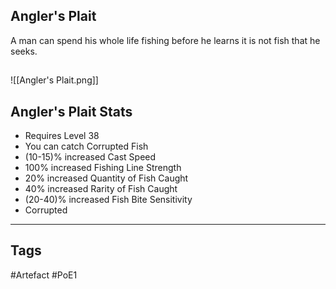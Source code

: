 ## Angler's Plait
A man can spend his whole life fishing
before he learns it is not fish that he seeks.
##
![[Angler's Plait.png]]
## Angler's Plait Stats
- Requires Level 38
- You can catch Corrupted Fish
- (10-15)% increased Cast Speed
- 100% increased Fishing Line Strength
- 20% increased Quantity of Fish Caught
- 40% increased Rarity of Fish Caught
- (20-40)% increased Fish Bite Sensitivity
- Corrupted


---
## Tags
#Artefact
#PoE1